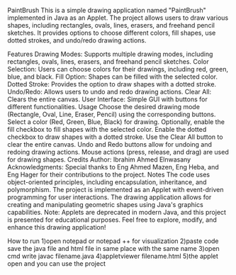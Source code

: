
PaintBrush
This is a simple drawing application named "PaintBrush" implemented in Java as an Applet. The project allows users to draw various shapes, including rectangles, ovals, lines, erasers, and freehand pencil sketches. It provides options to choose different colors, fill shapes, use dotted strokes, and undo/redo drawing actions.

Features
Drawing Modes: Supports multiple drawing modes, including rectangles, ovals, lines, erasers, and freehand pencil sketches.
Color Selection: Users can choose colors for their drawings, including red, green, blue, and black.
Fill Option: Shapes can be filled with the selected color.
Dotted Stroke: Provides the option to draw shapes with a dotted stroke.
Undo/Redo: Allows users to undo and redo drawing actions.
Clear All: Clears the entire canvas.
User Interface: Simple GUI with buttons for different functionalities.
Usage
Choose the desired drawing mode (Rectangle, Oval, Line, Eraser, Pencil) using the corresponding buttons.
Select a color (Red, Green, Blue, Black) for drawing.
Optionally, enable the fill checkbox to fill shapes with the selected color.
Enable the dotted checkbox to draw shapes with a dotted stroke.
Use the Clear All button to clear the entire canvas.
Undo and Redo buttons allow for undoing and redoing drawing actions.
Mouse actions (press, release, and drag) are used for drawing shapes.
Credits
Author: Ibrahim Ahmed Elnwasany
Acknowledgments: Special thanks to Eng Ahmed Mazen, Eng Heba, and Eng Hager for their contributions to the project.
Notes
The code uses object-oriented principles, including encapsulation, inheritance, and polymorphism.
The project is implemented as an Applet with event-driven programming for user interactions.
The drawing application allows for creating and manipulating geometric shapes using Java's graphics capabilities.
Note: Applets are deprecated in modern Java, and this project is presented for educational purposes.
Feel free to explore, modify, and enhance this drawing application!

How to run 
1)open notepad or notepad ++ for visualization
2)paste code save the java file and html file in same place with the same name
3)open cmd write javac filename.java
4)appletviewer filename.html
5)the applet open and you can use the project
